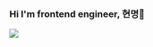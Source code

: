### Hi I'm frontend engineer, 현명👋

 <a href="링크"><img src="https://img.shields.io/badge/blog?style=flat-square&logo=blog&logoColor=#181717"/></a>
<!--
**hyunmyungJaneLee/hyunmyungJaneLee** is a ✨ _special_ ✨ repository because its `README.md` (this file) appears on your GitHub profile.

Here are some ideas to get you started:

- 🔭 I’m currently working on ...
- 🌱 I’m currently learning ...
- 👯 I’m looking to collaborate on ...
- 🤔 I’m looking for help with ...
- 💬 Ask me about ...
- 📫 How to reach me: ...
- 😄 Pronouns: ...
- ⚡ Fun fact: ...
-->
